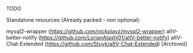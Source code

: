 TODO

Standalone resources (Already packed - non optional):

mysql2-wrapper (https://github.com/nickplayz/mysql2-wrapper)
altV-better-notify (https://github.com/LorianAtashi01/altV-better-notify)
altV-Chat-Extended (https://github.com/Stuyk/altV-Chat-Extended) [Archived]
